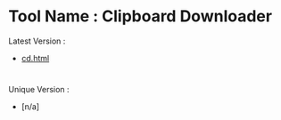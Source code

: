 # Tool Name : Clipboard Downloader
Latest Version :
- [cd.html](https://alvinthemax.github.io/tools/clipboard-downloader/cd.html)
#
Unique Version :
- [n/a]
